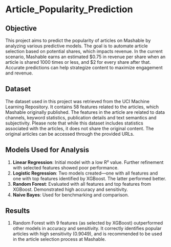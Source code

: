 # Article_Popularity_Prediction

## Objective
This project aims to predict the popularity of articles on Mashable by analyzing various predictive models. The goal is to automate article selection based on potential shares, which impacts revenue. In the current scenario, Mashable earns an estimated $0.75 in revenue per share when an article is shared 1000 times or less, and $2 for every share after that. Accurate predictions can help strategize content to maximize engagement and revenue.

## Dataset 
The dataset used in this project was retrieved from the UCI Machine Learning Repository. It contains 58 features related to the articles, which Mashable originally published. The features in the article are related to data channels, keyword statistics, publication details and text semantics and subjectivity. Please note that while this dataset includes statistics associated with the articles, it does not share the original content. The original articles can be accessed through the provided URLs.

## Models Used for Analysis 
1. **Linear Regression**: Initial model with a low R² value. Further refinement with selected features showed poor performance.
2. **Logistic Regression**: Two models created—one with all features and one with top features identified by XGBoost. The latter performed better.
3. **Random Forest**: Evaluated with all features and top features from XGBoost. Demonstrated high accuracy and sensitivity.
4. **Naive Bayes**: Used for benchmarking and comparison.

## Results
1. Random Forest with 9 features (as selected by XGBoost) outperformed other models in accuracy and sensitivity. It correctly identifies popular articles with high sensitivity (0.9049), and is recommended to be used in the article selection process at Mashable.
